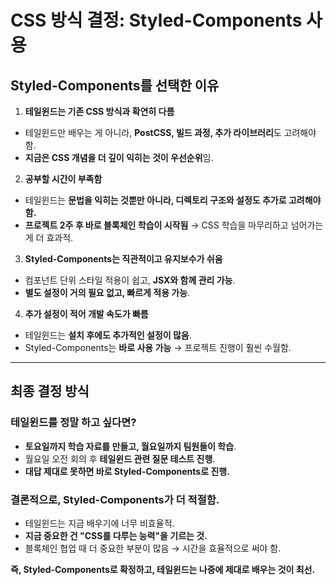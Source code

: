 # **CSS 방식 결정: Styled-Components 사용**

## Styled-Components를 선택한 이유

1. **테일윈드는 기존 CSS 방식과 확연히 다름**

- 테일윈드만 배우는 게 아니라, **PostCSS, 빌드 과정, 추가 라이브러리**도 고려해야 함.
- **지금은 CSS 개념을 더 깊이 익히는 것이 우선순위**임.

2. **공부할 시간이 부족함**

- 테일윈드는 **문법을 익히는 것뿐만 아니라, 디렉토리 구조와 설정도 추가로 고려해야 함.**
- **프로젝트 2주 후 바로 블록체인 학습이 시작됨** → CSS 학습을 마무리하고 넘어가는 게 더 효과적.

3. **Styled-Components는 직관적이고 유지보수가 쉬움**

- 컴포넌트 단위 스타일 적용이 쉽고, **JSX와 함께 관리 가능**.
- **별도 설정이 거의 필요 없고, 빠르게 적용 가능**.

4. **추가 설정이 적어 개발 속도가 빠름**

- 테일윈드는 **설치 후에도 추가적인 설정이 많음**.
- Styled-Components는 **바로 사용 가능** → 프로젝트 진행이 훨씬 수월함.

---

## 최종 결정 방식

### 테일윈드를 정말 하고 싶다면?

- **토요일까지 학습 자료를 만들고, 월요일까지 팀원들이 학습**.
- 월요일 오전 회의 후 **테일윈드 관련 질문 테스트 진행**.
- **대답 제대로 못하면 바로 Styled-Components로 진행.**

### 결론적으로, Styled-Components가 더 적절함.

- 테일윈드는 지금 배우기에 너무 비효율적.
- **지금 중요한 건 "CSS를 다루는 능력"을 기르는 것.**
- 블록체인 협업 때 더 중요한 부분이 많음 → 시간을 효율적으로 써야 함.

**즉, Styled-Components로 확정하고, 테일윈드는 나중에 제대로 배우는 것이 최선.**
